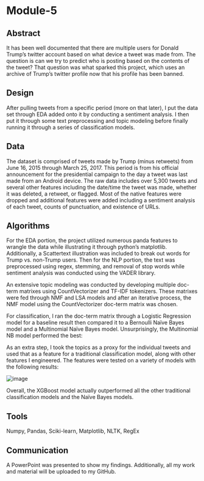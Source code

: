 # Module-5

## Abstract
It has been well documented that there are multiple users for Donald Trump’s twitter account based on what device a tweet was made from. The question is can we try to predict who is posting based on the contents of the tweet? That question was what sparked this project, which uses an archive of Trump’s twitter profile now that his profile has been banned. 

## Design
After pulling tweets from a specific period (more on that later), I put the data set through EDA added onto it by conducting a sentiment analysis. I then put it through some text preprocessing and topic modeling before finally running it through a series of classification models.

## Data
The dataset is comprised of tweets made by Trump (minus retweets) from June 16, 2015 through March 25, 2017. This period is from his official announcement for the presidential campaign to the day a tweet was last made from an Android device. The raw data includes over 5,300 tweets and several other features including the date/time the tweet was made, whether it was deleted, a retweet, or flagged. Most of the native features were dropped and additional features were added including a sentiment analysis of each tweet, counts of punctuation, and existence of URLs. 

## Algorithms
For the EDA portion, the project utilized numerous panda features to wrangle the data while illustrating it through python’s matplotlib. Additionally, a Scattertext illustration was included to break out words for Trump vs. non-Trump users. Then for the NLP portion, the text was preprocessed using regex, stemming, and removal of stop words while sentiment analysis was conducted using the VADER library. 

An extensive topic modeling was conducted by developing multiple doc-term matrixes using CountVectorizer and TF-IDF tokenizers. These matrixes were fed through NMF and LSA models and after an iterative process, the NMF model using the CountVectorizer doc-term matrix was chosen. 

For classification, I ran the doc-term matrix through a Logistic Regression model for a baseline result then compared it to a Bernoulli Naïve Bayes model and a Multinomial Naïve Bayes model. Unsurprisingly, the Multinomial NB model performed the best:
 

As an extra step, I took the topics as a proxy for the individual tweets and used that as a feature for a traditional classification model, along with other features I engineered. The features were tested on a variety of models with the following results:

![image](https://user-images.githubusercontent.com/77559909/165991807-95927b4c-ca02-4254-9556-4a9679204b77.png)
 
Overall, the XGBoost model actually outperformed all the other traditional classification models and the Naïve Bayes models. 

## Tools
Numpy, Pandas, Sciki-learn, Matplotlib, NLTK, RegEx

## Communication
A PowerPoint was presented to show my findings. Additionally, all my work and material will be uploaded to my GitHub.

